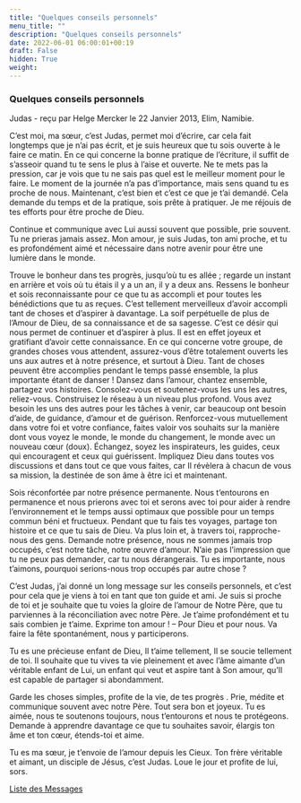 ```yaml
---
title: "Quelques conseils personnels"
menu_title: ""
description: "Quelques conseils personnels"
date: 2022-06-01 06:00:01+00:19
draft: False
hidden: True
weight:
---
```

### Quelques conseils personnels

Judas - reçu par Helge Mercker le 22 Janvier 2013, Elim, Namibie.

C’est moi, ma sœur, c’est Judas, permet moi d’écrire, car cela fait longtemps que je n’ai pas écrit, et je suis heureux que tu sois ouverte à le faire ce matin. En ce qui concerne la bonne pratique de l’écriture, il suffit de s’asseoir quand tu te sens le plus à l’aise et ouverte. Ne te mets pas la pression, car je vois que tu ne sais pas quel est le meilleur moment pour le faire. Le moment de la journée n’a pas d’importance, mais sens quand tu es proche de nous. Maintenant, c’est bien et c’est ce que je t’ai demandé. Cela demande du temps et de la pratique, sois prête à pratiquer. Je me réjouis de tes efforts pour être proche de Dieu.

Continue et communique avec Lui aussi souvent que possible, prie souvent. Tu ne prieras jamais assez. Mon amour, je suis Judas, ton ami proche, et tu es profondément aimé et nécessaire dans notre avenir pour être une lumière dans le monde.

Trouve le bonheur dans tes progrès, jusqu’où tu es allée ; regarde un instant en arrière et vois où tu étais il y a un an, il y a deux ans. Ressens le bonheur et sois reconnaissante pour ce que tu as accompli et pour toutes les bénédictions que tu as reçues. C’est tellement merveilleux d’avoir accompli tant de choses et d’aspirer à davantage. La soif perpétuelle de plus de l’Amour de Dieu, de sa connaissance et de sa sagesse. C’est ce désir qui nous permet de continuer et d’aspirer à plus. Il est en effet joyeux et gratifiant d’avoir cette connaissance. En ce qui concerne votre groupe, de grandes choses vous attendent, assurez-vous d’être totalement ouverts les uns aux autres et à notre présence, et surtout à Dieu. Tant de choses peuvent être accomplies pendant le temps passé ensemble, la plus importante étant de danser ! Dansez dans l’amour, chantez ensemble, partagez vos histoires. Consolez-vous et soutenez-vous les uns les autres, reliez-vous. Construisez le réseau à un niveau plus profond. Vous avez besoin les uns des autres pour les tâches à venir, car beaucoup ont besoin d’aide, de guidance, d’amour et de guérison. Renforcez-vous mutuellement dans votre foi et votre confiance, faites valoir vos souhaits sur la manière dont vous voyez le monde, le monde du changement, le monde avec un nouveau cœur (doux). Échangez, soyez les inspirateurs, les guides, ceux qui encouragent et ceux qui guérissent. Impliquez Dieu dans toutes vos discussions et dans tout ce que vous faites, car Il révèlera à chacun de vous sa mission, la destinée de son âme à être ici et maintenant.

Sois réconfortée par notre présence permanente. Nous t’entourons en permanence et nous prierons avec toi et serons avec toi pour aider à rendre l’environnement et le temps aussi optimaux que possible pour un temps commun béni et fructueux. Pendant que tu fais tes voyages, partage ton histoire et ce que tu sais de Dieu. Va plus loin et, à travers toi, rapproche-nous des gens. Demande notre présence, nous ne sommes jamais trop occupés, c’est notre tâche, notre œuvre d’amour. N’aie pas l’impression que tu ne peux pas demander, car tu nous dérangerais. Tu es importante, nous t’aimons, pourquoi serions-nous trop occupés par autre chose ?

C’est Judas, j’ai donné un long message sur les conseils personnels, et c’est pour cela que je viens à toi en tant que ton guide et ami. Je suis si proche de toi et je souhaite que tu voies la gloire de l’amour de Notre Père, que tu parviennes à la réconciliation avec notre Père. Je t’aime profondément et tu sais combien je t’aime. Exprime ton amour ! – Pour Dieu et pour nous. Va faire la fête spontanément, nous y participerons.

Tu es une précieuse enfant de Dieu, Il t’aime tellement, Il se soucie tellement de toi. Il souhaite que tu vives ta vie pleinement et avec l’âme aimante d’un véritable enfant de Lui, un enfant qui veut et aspire tant à Son amour, qu’Il est capable de partager si abondamment.

Garde les choses simples, profite de la vie, de tes progrès . Prie, médite et communique souvent avec notre Père. Tout sera bon et joyeux. Tu es aimée, nous te soutenons toujours, nous t’entourons et nous te protégeons. Demande à apprendre davantage ce que tu souhaites savoir, élargis ton âme et ton cœur, étends-toi et aime.

Tu es ma sœur, je t’envoie de l’amour depuis les Cieux. Ton frère véritable et aimant, un disciple de Jésus, c’est Judas. Loue le jour et profite de lui, sors.

[Liste des Messages](/fr-contemporary-messages/fr-contemporary-messages-by-date-order/fr-contemporary-messages-2013)